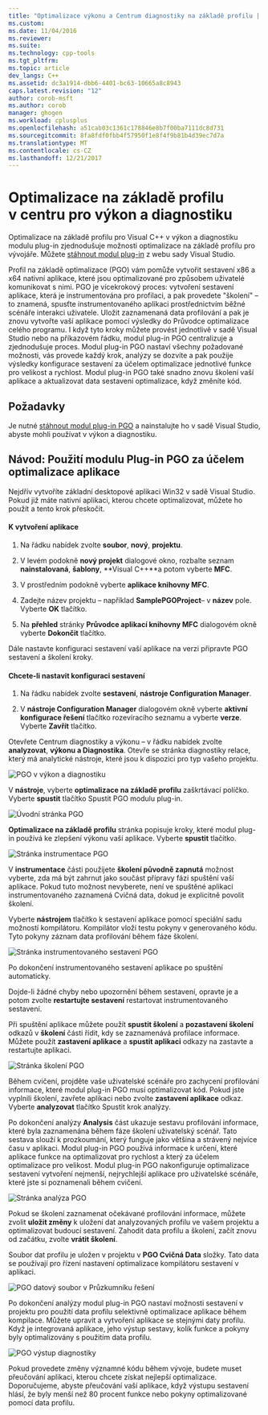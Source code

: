 ```yaml
---
title: "Optimalizace výkonu a Centrum diagnostiky na základě profilu | Microsoft Docs"
ms.custom: 
ms.date: 11/04/2016
ms.reviewer: 
ms.suite: 
ms.technology: cpp-tools
ms.tgt_pltfrm: 
ms.topic: article
dev_langs: C++
ms.assetid: dc3a1914-dbb6-4401-bc63-10665a8c8943
caps.latest.revision: "12"
author: corob-msft
ms.author: corob
manager: ghogen
ms.workload: cplusplus
ms.openlocfilehash: a51cab03c1361c178846e8b7f00ba7111dc8d731
ms.sourcegitcommit: 8fa8fdf0fbb4f57950f1e8f4f9b81b4d39ec7d7a
ms.translationtype: MT
ms.contentlocale: cs-CZ
ms.lasthandoff: 12/21/2017
---
```

# <a name="profile-guided-optimization-in-the-performance-and-diagnostics-hub"></a>Optimalizace na základě profilu v centru pro výkon a diagnostiku
Optimalizace na základě profilu pro Visual C++ v výkon a diagnostiku modulu plug-in zjednodušuje možnosti optimalizace na základě profilu pro vývojáře. Můžete [stáhnout modul plug-in](http://go.microsoft.com/fwlink/p/?LinkId=327915) z webu sady Visual Studio.  
  
 Profil na základě optimalizace (PGO) vám pomůže vytvořit sestavení x86 a x64 nativní aplikace, které jsou optimalizované pro způsobem uživatelé komunikovat s nimi. PGO je vícekrokový proces: vytvoření sestavení aplikace, která je instrumentována pro profilaci, a pak provedete "školení" – to znamená, spusťte instrumentovaného aplikaci prostřednictvím běžné scénáře interakci uživatele. Uložit zaznamenaná data profilování a pak je znovu vytvořte vaší aplikace pomocí výsledky do Průvodce optimalizace celého programu. I když tyto kroky můžete provést jednotlivě v sadě Visual Studio nebo na příkazovém řádku, modul plug-in PGO centralizuje a zjednodušuje proces. Modul plug-in PGO nastaví všechny požadované možnosti, vás provede každý krok, analýzy se dozvíte a pak použije výsledky konfigurace sestavení za účelem optimalizace jednotlivé funkce pro velikost a rychlost. Modul plug-in PGO také snadno znovu školení vaší aplikace a aktualizovat data sestavení optimalizace, když změníte kód.  
  
## <a name="prerequisites"></a>Požadavky  
 Je nutné [stáhnout modul plug-in PGO](http://go.microsoft.com/fwlink/p/?LinkId=327915) a nainstalujte ho v sadě Visual Studio, abyste mohli používat v výkon a diagnostiku.  
  
## <a name="walkthrough-using-the-pgo-plug-in-to-optimize-an-app"></a>Návod: Použití modulu Plug-in PGO za účelem optimalizace aplikace  
 Nejdřív vytvoříte základní desktopové aplikaci Win32 v sadě Visual Studio. Pokud již máte nativní aplikaci, kterou chcete optimalizovat, můžete ho použít a tento krok přeskočit.  
  
#### <a name="to-create-an-app"></a>K vytvoření aplikace  
  
1.  Na řádku nabídek zvolte **soubor**, **nový**, **projektu**.  
  
2.  V levém podokně **nový projekt** dialogové okno, rozbalte seznam **nainstalovaná**, **šablony**, **Visual C++**a potom vyberte  **MFC**.  
  
3.  V prostředním podokně vyberte **aplikace knihovny MFC**.  
  
4.  Zadejte název projektu – například **SamplePGOProject**– v **název** pole. Vyberte **OK** tlačítko.  
  
5.  Na **přehled** stránky **Průvodce aplikací knihovny MFC** dialogovém okně vyberte **Dokončit** tlačítko.  
  
 Dále nastavte konfiguraci sestavení vaší aplikace na verzi připravte PGO sestavení a školení kroky.  
  
#### <a name="to-set-the-build-configuration"></a>Chcete-li nastavit konfiguraci sestavení  
  
1.  Na řádku nabídek zvolte **sestavení**, **nástroje Configuration Manager**.  
  
2.  V **nástroje Configuration Manager** dialogovém okně vyberte **aktivní konfigurace řešení** tlačítko rozevíracího seznamu a vyberte **verze**. Vyberte **Zavřít** tlačítko.  
  
 Otevřete Centrum diagnostiky a výkonu – v řádku nabídek zvolte **analyzovat**, **výkonu a Diagnostika**. Otevře se stránka diagnostiky relace, který má analytické nástroje, které jsou k dispozici pro typ vašeho projektu.  
  
 ![PGO v výkon a diagnostiku](../../build/reference/media/pgofig0hub.png "PGOFig0Hub")  
  
 V **nástroje**, vyberte **optimalizace na základě profilu** zaškrtávací políčko. Vyberte **spustit** tlačítko Spustit PGO modulu plug-in.  
  
 ![Úvodní stránka PGO](../../build/reference/media/pgofig1start.png "PGOFig1Start")  
  
 **Optimalizace na základě profilu** stránka popisuje kroky, které modul plug-in používá ke zlepšení výkonu vaší aplikace. Vyberte **spustit** tlačítko.  
  
 ![Stránka instrumentace PGO](../../build/reference/media/pgofig2instrument.png "PGOFig2Instrument")  
  
 V **instrumentace** části použijete **školení původně zapnutá** možnost vyberte, zda má být zahrnut jako součást přípravy fázi spuštění vaší aplikace. Pokud tuto možnost nevyberete, není ve spuštěné aplikaci instrumentovaného zaznamená Cvičná data, dokud je explicitně povolit školení.  
  
 Vyberte **nástrojem** tlačítko k sestavení aplikace pomocí speciální sadu možností kompilátoru. Kompilátor vloží testu pokyny v generovaného kódu. Tyto pokyny záznam data profilování během fáze školení.  
  
 ![Stránka instrumentovaného sestavení PGO](../../build/reference/media/pgofig3build.PNG "PGOFig3Build")  
  
 Po dokončení instrumentovaného sestavení aplikace po spuštění automaticky.  
  
 Dojde-li žádné chyby nebo upozornění během sestavení, opravte je a potom zvolte **restartujte sestavení** restartovat instrumentovaného sestavení.  
  
 Při spuštění aplikace můžete použít **spustit školení** a **pozastavení školení** odkazů v **školení** části řídit, kdy se zaznamenává profilace informace. Můžete použít **zastavení aplikace** a **spustit aplikaci** odkazy na zastavte a restartujte aplikaci.  
  
 ![Stránka školení PGO](../../build/reference/media/pgofig4training.PNG "PGOFig4Training")  
  
 Během cvičení, projděte vaše uživatelské scénáře pro zachycení profilování informace, které modul plug-in PGO musí optimalizovat kód. Pokud jste vyplnili školení, zavřete aplikaci nebo zvolte **zastavení aplikace** odkaz. Vyberte **analyzovat** tlačítko Spustit krok analýzy.  
  
 Po dokončení analýzy **Analysis** část ukazuje sestavu profilování informace, které byla zaznamenána během fáze školení uživatelský scénář. Tato sestava slouží k prozkoumání, který funguje jako většina a strávený nejvíce času v aplikaci. Modul plug-in PGO používá informace k určení, které aplikace funkce na optimalizovat pro rychlost a který za účelem optimalizace pro velikost. Modul plug-in PGO nakonfiguruje optimalizace sestavení vytvoření nejmenší, nejrychlejší aplikace pro uživatelské scénáře, které jste si poznamenali během cvičení.  
  
 ![Stránka analýza PGO](../../build/reference/media/pgofig5analyze.png "PGOFig5Analyze")  
  
 Pokud se školení zaznamenat očekávané profilování informace, můžete zvolit **uložit změny** k uložení dat analyzovaných profilu ve vašem projektu a optimalizovat budoucí sestavení. Zahodit data profilu a školení, začít znovu od začátku, zvolte **vrátit školení**.  
  
 Soubor dat profilu je uložen v projektu v **PGO Cvičná Data** složky. Tato data se používají pro řízení nastavení optimalizace kompilátoru sestavení v aplikaci.  
  
 ![PGO datový soubor v Průzkumníku řešení](../../build/reference/media/pgofig6data.png "PGOFig6Data")  
  
 Po dokončení analýzy modul plug-in PGO nastaví možnosti sestavení v projektu pro použití data profilu selektivně optimalizace aplikace během kompilace. Můžete upravit a vytvoření aplikace se stejnými daty profilu. Když je integrovaná aplikace, jeho výstup sestavy, kolik funkce a pokyny byly optimalizovány s použitím data profilu.  
  
 ![PGO výstup diagnostiky](../../build/reference/media/pgofig7diagnostics.png "PGOFig7Diagnostics")  
  
 Pokud provedete změny významné kódu během vývoje, budete muset přeučování aplikaci, kterou chcete získat nejlepší optimalizace. Doporučujeme, abyste přeučování vaší aplikace, když výstupu sestavení hlásí, že byly menší než 80 procent funkce nebo pokyny optimalizované pomocí data profilu.